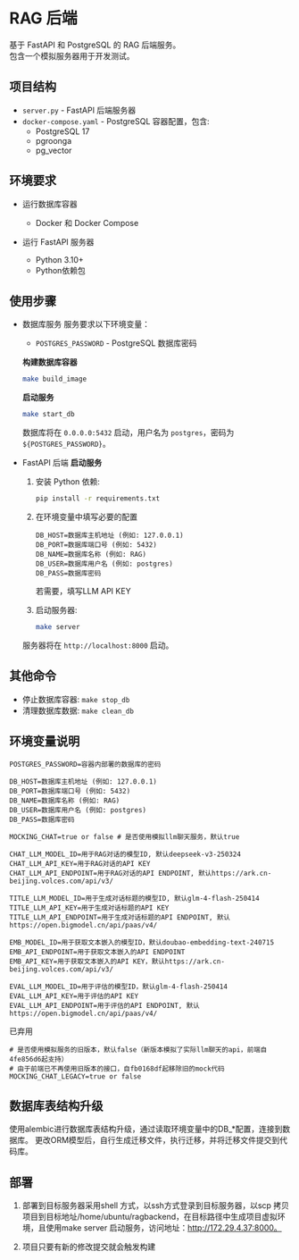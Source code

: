 # RAG 后端

基于 FastAPI 和 PostgreSQL 的 RAG 后端服务。   
包含一个模拟服务器用于开发测试。

## 项目结构

- `server.py` - FastAPI 后端服务器
- `docker-compose.yaml` - PostgreSQL 容器配置，包含:
  - PostgreSQL 17
  - pgroonga
  - pg_vector

## 环境要求

- 运行数据库容器
    - Docker 和 Docker Compose

- 运行 FastAPI 服务器
    - Python 3.10+
    - Python依赖包

## 使用步骤

- 数据库服务
    服务要求以下环境变量：
    - `POSTGRES_PASSWORD` - PostgreSQL 数据库密码

    **构建数据库容器**
    ```bash
    make build_image
    ```
    
    **启动服务**
    ```bash
    make start_db
    ```

    数据库将在 `0.0.0.0:5432` 启动，用户名为 `postgres`，密码为 `${POSTGRES_PASSWORD}`。


- FastAPI 后端
    **启动服务**

    1. 安装 Python 依赖:
        ```bash
        pip install -r requirements.txt
        ```

    2. 在环境变量中填写必要的配置
        ```dot-env
        DB_HOST=数据库主机地址 (例如: 127.0.0.1)
        DB_PORT=数据库端口号 (例如: 5432)
        DB_NAME=数据库名称 (例如: RAG)
        DB_USER=数据库用户名 (例如: postgres)
        DB_PASS=数据库密码
        ```
        若需要，填写LLM API KEY

    3. 启动服务器:
        ```bash
        make server
        ```

    服务器将在 `http://localhost:8000` 启动。

## 其他命令

- 停止数据库容器: `make stop_db`
- 清理数据库数据: `make clean_db`

## 环境变量说明
```.env
POSTGRES_PASSWORD=容器内部署的数据库的密码

DB_HOST=数据库主机地址 (例如: 127.0.0.1)
DB_PORT=数据库端口号 (例如: 5432)
DB_NAME=数据库名称 (例如: RAG)
DB_USER=数据库用户名 (例如: postgres)
DB_PASS=数据库密码

MOCKING_CHAT=true or false # 是否使用模拟llm聊天服务，默认true

CHAT_LLM_MODEL_ID=用于RAG对话的模型ID, 默认deepseek-v3-250324
CHAT_LLM_API_KEY=用于RAG对话的API KEY
CHAT_LLM_API_ENDPOINT=用于RAG对话的API ENDPOINT, 默认https://ark.cn-beijing.volces.com/api/v3/

TITLE_LLM_MODEL_ID=用于生成对话标题的模型ID, 默认glm-4-flash-250414
TITLE_LLM_API_KEY=用于生成对话标题的API KEY
TITLE_LLM_API_ENDPOINT=用于生成对话标题的API ENDPOINT, 默认https://open.bigmodel.cn/api/paas/v4/

EMB_MODEL_ID=用于获取文本嵌入的模型ID，默认doubao-embedding-text-240715
EMB_API_ENDPOINT=用于获取文本嵌入的API ENDPOINT
EMB_API_KEY=用于获取文本嵌入的API KEY，默认https://ark.cn-beijing.volces.com/api/v3/

EVAL_LLM_MODEL_ID=用于评估的模型ID，默认glm-4-flash-250414
EVAL_LLM_API_KEY=用于评估的API KEY
EVAL_LLM_API_ENDPOINT=用于评估的API ENDPOINT, 默认https://open.bigmodel.cn/api/paas/v4/
```

已弃用
```.env
# 是否使用模拟服务的旧版本，默认false（新版本模拟了实际llm聊天的api，前端自4fe856d6起支持）
# 由于前端已不再使用旧版本的接口，自fb0168df起移除旧的mock代码
MOCKING_CHAT_LEGACY=true or false
```

##  数据库表结构升级
使用alembic进行数据库表结构升级，通过读取环境变量中的DB_*配置，连接到数据库。
更改ORM模型后，自行生成迁移文件，执行迁移，并将迁移文件提交到代码库。

##  部署

1. 部署到目标服务器采用shell 方式，以ssh方式登录到目标服务器，以scp 拷贝项目到目标地址/home/ubuntu/ragbackend，在目标路径中生成项目虚拟环境，且使用make server 启动服务，访问地址：http://172.29.4.37:8000。

2. 项目只要有新的修改提交就会触发构建
